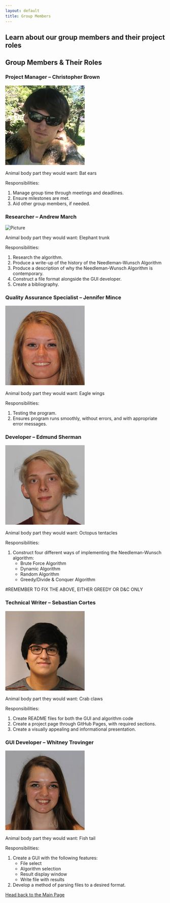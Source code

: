```yaml
---
layout: default
title: Group Members
---
```

## Learn about our group members and their project roles

## **Group Members & Their Roles**

### Project Manager – Christopher Brown 

![Picture](pictures/ChristopherBrown.png)

Animal body part they would want: Bat ears

Responsibilities:
1. Manage group time through meetings and deadlines.
2. Ensure milestones are met.
3. Aid other group members, if needed.

### Researcher – Andrew March

![Picture](pictures/AndrewMarch.jpg)

Animal body part they would want: Elephant trunk

Responsibilities:
1. Research the algorithm.
2. Produce a write-up of the history of the Needleman-Wunsch Algorithm
3. Produce a description of why the Needleman-Wunsch Algorithm is contemporary.
4. Construct a file format alongside the GUI developer.
5. Create a bibliography.

### Quality Assurance Specialist – Jennifer Mince 

![Picture](pictures/JMince.jpg)

Animal body part they would want: Eagle wings

Responsibilities:
1. Testing the program.
2. Ensures program runs smoothly, without errors, and with appropriate error messages.

### Developer – Edmund Sherman

![Picture](pictures/DisplayPhotoMe.jpeg)

Animal body part they would want: Octopus tentacles

Responsibilities:
1. Construct four different ways of implementing the Needleman-Wunsch algorithm:
    - Brute Force Algorithm
    - Dynamic Algorithm
    - Random Algorithm
    - Greedy/Divide & Conquer Algorithm
    
#REMEMBER TO FIX THE ABOVE, EITHER GREEDY OR D&C ONLY

### Technical Writer – Sebastian Cortes

![Picture](pictures/JSCG.jpeg)

Animal body part they would want: Crab claws

Responsibilities:
1. Create README files for both the GUI and algorithm code
2. Create a project page through GitHub Pages, with required sections.
3. Create a visually appealing and informational presentation.

### GUI Developer – Whitney Trovinger

![Picture](pictures/itsame.jpg)

Animal body part they would want: Fish tail

Responsibilities:
1. Create a GUI with the following features:
    - File select
    - Algorithm selection
    - Result display window
    - Write file with results
2. Develop a method of parsing files to a desired format.

[Head back to the Main Page](https://jsebcort.github.io/NeedlemanWunsch/)
